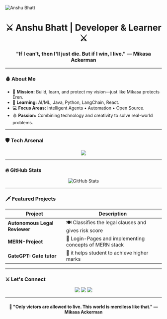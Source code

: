 <!-- Banner with Mikasa-inspired colors -->
![Anshu Bhatt](https://capsule-render.vercel.app/api?text=Anshu%20Bhatt&animation=fadeIn&type=waving&color=0:2C2F33,100:191D24&height=150&fontColor=ffffff)

<h1 align="center">⚔️ Anshu Bhatt | Developer & Learner ⚔️</h1>
<h3 align="center">"If I can't, then I'll just die. But if I win, I live." — Mikasa Ackerman</h3>

---

### 🩸 About Me
- 🎯 **Mission:** Build, learn, and protect my vision—just like Mikasa protects Eren.
- 🧠 **Learning:** AI/ML, Java, Python, LangChain, React.
- 💻 **Focus Areas:** Intelligent Agents • Automation • Open Source.
- 🩸 **Passion:** Combining technology and creativity to solve real-world problems.

---

### 🛡️ Tech Arsenal
<div align="center">
  <img src="https://skillicons.dev/icons?i=python,java,js,react,html,css,r,mysql,git,github,vscode" />
</div>

---

### 🔥 GitHub Stats
<p align="center">
  <img src="https://github-readme-stats.vercel.app/api?username=Anshu-bhatt&show_icons=true&theme=dark&icon_color=E03A3A&title_color=E03A3A&text_color=C0C0C0&bg_color=0D1117" alt="GitHub Stats" />
<!--   ![GitHub Streak](https://streak-stats.demolab.com?user=Anshu-bhatt&theme=dark&ring=E03A3A&fire=E03A3A&currStreakLabel=E03A3A) -->

</p>

---

### 🗡️ Featured Projects
| Project | Description |
|---|---|
| **Autonomous Legal Reviewer** | 🍽️ Classifies the legal clauses and gives risk score |
| **MERN-Project** | 🦯 Login-Pages and implementing concepts of MERN stack |
| **GateGPT: Gate tutor** | 💉 it helps student to achieve higher marks |

---

### ⚔️ Let's Connect
<p align="center">
  <a href="https://www.linkedin.com/in/your-linkedin/" target="_blank"><img src="https://img.shields.io/badge/LinkedIn-0A66C2?logo=linkedin&logoColor=white"></a>
  <a href="mailto:your-email@gmail.com"><img src="https://img.shields.io/badge/Gmail-D14836?logo=gmail&logoColor=white"></a>
  <a href="https://twitter.com/your-twitter" target="_blank"><img src="https://img.shields.io/badge/Twitter-1DA1F2?logo=twitter&logoColor=white"></a>
</p>

---

<h4 align="center">💬 "Only victors are allowed to live. This world is merciless like that." — Mikasa Ackerman</h4>
